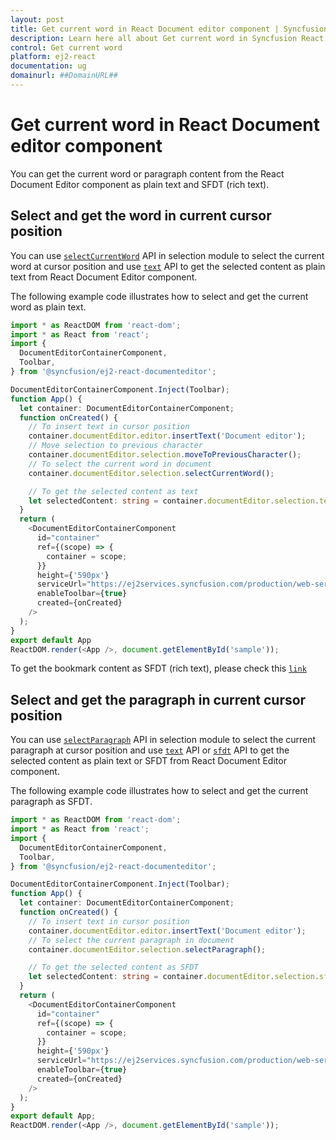 ```yaml
---
layout: post
title: Get current word in React Document editor component | Syncfusion
description: Learn here all about Get current word in Syncfusion React Document editor component of Syncfusion Essential JS 2 and more.
control: Get current word 
platform: ej2-react
documentation: ug
domainurl: ##DomainURL##
---
```


# Get current word in React Document editor component

You can get the current word or paragraph content from the React Document Editor component as plain text and SFDT (rich text).

## Select and get the word in current cursor position

You can use [`selectCurrentWord`](https://ej2.syncfusion.com/react/documentation/api/document-editor/selection#selectcurrentword) API in selection module to select the current word at cursor position and use [`text`](https://ej2.syncfusion.com/react/documentation/api/document-editor/selection/#text-code-classlanguage-textstringcode) API to get the selected content as plain text from React Document Editor component.

The following example code illustrates how to select and get the current word as plain text.

```ts
import * as ReactDOM from 'react-dom';
import * as React from 'react';
import {
  DocumentEditorContainerComponent,
  Toolbar,
} from '@syncfusion/ej2-react-documenteditor';

DocumentEditorContainerComponent.Inject(Toolbar);
function App() {
  let container: DocumentEditorContainerComponent;
  function onCreated() {
    // To insert text in cursor position
    container.documentEditor.editor.insertText('Document editor');
    // Move selection to previous character
    container.documentEditor.selection.moveToPreviousCharacter();
    // To select the current word in document
    container.documentEditor.selection.selectCurrentWord();

    // To get the selected content as text
    let selectedContent: string = container.documentEditor.selection.text;
  }
  return (
    <DocumentEditorContainerComponent
      id="container"
      ref={(scope) => {
        container = scope;
      }}
      height={'590px'}
      serviceUrl="https://ej2services.syncfusion.com/production/web-services/api/documenteditor/"
      enableToolbar={true}
      created={onCreated}
    />
  );
}
export default App
ReactDOM.render(<App />, document.getElementById('sample'));

```

To get the bookmark content as SFDT (rich text), please check this [`link`](../../document-editor/how-to/get-the-selected-content/#get-the-selected-content-as-sfdt-rich-text)

## Select and get the paragraph in current cursor position

You can use [`selectParagraph`](https://ej2.syncfusion.com/react/documentation/api/document-editor/selection/#selectparagraph) API in selection module to select the current paragraph at cursor position and use [`text`](https://ej2.syncfusion.com/react/documentation/api/document-editor/selection/#text-code-classlanguage-textstringcode) API or [`sfdt`](https://ej2.syncfusion.com/react/documentation/api/document-editor/selection/#sfdt-code-classlanguage-textstringcode) API to get the selected content as plain text or SFDT from React Document Editor component.

The following example code illustrates how to select and get the current paragraph as SFDT.

```ts
import * as ReactDOM from 'react-dom';
import * as React from 'react';
import {
  DocumentEditorContainerComponent,
  Toolbar,
} from '@syncfusion/ej2-react-documenteditor';

DocumentEditorContainerComponent.Inject(Toolbar);
function App() {
  let container: DocumentEditorContainerComponent;
  function onCreated() {
    // To insert text in cursor position
    container.documentEditor.editor.insertText('Document editor');
    // To select the current paragraph in document
    container.documentEditor.selection.selectParagraph();

    // To get the selected content as SFDT
    let selectedContent: string = container.documentEditor.selection.sfdt;
  }
  return (
    <DocumentEditorContainerComponent
      id="container"
      ref={(scope) => {
        container = scope;
      }}
      height={'590px'}
      serviceUrl="https://ej2services.syncfusion.com/production/web-services/api/documenteditor/"
      enableToolbar={true}
      created={onCreated}
    />
  );
}
export default App;
ReactDOM.render(<App />, document.getElementById('sample'));
```
